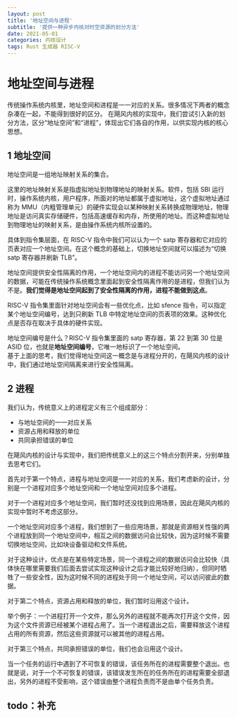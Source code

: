 ```yaml
---
layout: post
title: '地址空间与进程'
subtitle: '提供一种异步内核对时空资源的划分方法'
date: 2021-05-01
categories: 内核设计
tags: Rust 生成器 RISC-V
---
```


# 地址空间与进程

传统操作系统内核里，地址空间和进程是一一对应的关系。很多情况下两者的概念杂凑在一起，不能得到很好的区分。
在飓风内核的实现中，我们尝试引入新的划分方法，区分“地址空间”和“进程”，体现出它们各自的作用，以供实现内核的核心思想。  

## 1 地址空间

地址空间是一组地址映射关系的集合。  

这里的地址映射关系是指虚拟地址到物理地址的映射关系。软件，包括 SBI 运行时，操作系统内核，用户程序，所面对的地址都属于虚拟地址，这个虚拟地址通过称为 MMU（内粗管理单元）的硬件实现会以某种映射关系转换成物理地址，物理地址是访问真实存储硬件，包括高速缓存和内存，所使用的地址。而这种虚拟地址到物理地址的映射关系，是由操作系统内核所设置的。 

具体到指令集层面，在 RISC-V 指令中我们可以认为一个 satp 寄存器和它对应的页表对应一个地址空间。在这个概念的基础上，切换地址空间就可以描述为“切换 satp 寄存器并刷新 TLB”。  

地址空间提供安全性隔离的作用，一个地址空间内的进程不能访问另一个地址空间的数据，可能在传统操作系统概念里面起到安全性隔离作用的是进程，但我们认为不是。**我们觉得是地址空间起到了安全性隔离的作用，进程不能做到这点**。 

RISC-V 指令集里面针对地址空间会有一些优化点，比如 sfence 指令，可以指定某个地址空间编号，达到只刷新 TLB 中特定地址空间的页表项的效果。这种优化点是否存在取决于具体的硬件实现。  

地址空间编号是什么？RISC-V 指令集里面的 satp 寄存器，第 22 到第 30 位是 ASID 位，也就是**地址空间编号**，它唯一地标识了一个地址空间。  
基于上面的思考，我们觉得地址空间这一概念是与进程分开的，在飓风内核的设计中，我们通过地址空间隔离来进行安全性隔离。  

## 2 进程

我们认为，传统意义上的进程定义有三个组成部分： 

+ 与地址空间的一一对应关系
+ 资源占用和释放的单位
+ 共同承担错误的单位

在飓风内核的设计与实现中，我们把传统意义上的这三个特点分割开来，分别单独去思考它们。  

首先对于第一个特点，进程与地址空间是一一对应的关系，我们考虑新的设计，分别是一个进程对应多个地址空间和一个地址空间对应多个进程。  

对于一个进程对应多个地址空间，我们暂时还没找到应用场景，因此在飓风内核的实现中暂时不考虑这部分。  

一个地址空间对应多个进程，我们想到了一些应用场景，那就是资源相关性强的两个进程放到同一个地址空间中，相互之间的数据访问会比较快，因为这时候不需要切换地址空间，比如块设备驱动和文件系统。  

对于这种设计，优点是在某些特定场景，同一个进程之间的数据访问会比较快（具体快在哪里需要我们后面去尝试实现这种设计之后才能比较好地归纳），但同时牺牲了一些安全性，因为这时候不同的进程处于同一个地址空间，可以访问彼此的数据。  

对于第二个特点，资源占用和释放的单位，我们暂时沿用这个设计。

举个例子：一个进程打开一个文件，那么另外的进程就不能再次打开这个文件，因为这个文件资源已经被某个进程占用了。当一个进程退出之后，需要释放这个进程占用的所有资源，然后这些资源就可以被其他的进程占用。  

对于第三个特点，共同承担错误的单位，我们也会沿用这个设计。  

当一个任务的运行中遇到了不可恢复的错误，该任务所在的进程需要整个退出。也就是说，对于一个不可恢复的错误，该错误发生所在的任务所在的进程需要全部退出，另外的进程不受影响，这个错误由整个进程负责而不是由单个任务负责。  

## todo：补充
